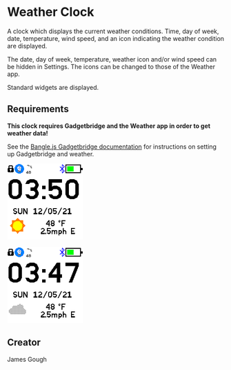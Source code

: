 # Weather Clock

A clock which displays the current weather conditions. Time, day of week, date, temperature, wind speed, and an icon indicating the weather condition are displayed.

The date, day of week, temperature, weather icon and/or wind speed can be hidden in Settings. The icons can be changed to those of the Weather app.

Standard widgets are displayed.

## Requirements

**This clock requires Gadgetbridge and the Weather app in order to get weather data!**

See the [Bangle.js Gadgetbridge documentation](https://www.espruino.com/Gadgetbridge) for instructions on setting up Gadgetbridge and weather.

![Screenshot](screens/screen1.png)

![Screenshot2](screens/screen2.png)

## Creator

James Gough

